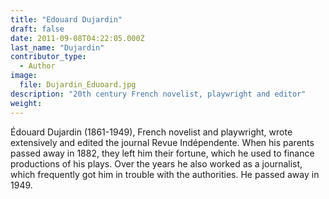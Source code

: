 ```yaml
---
title: "Edouard Dujardin"
draft: false
date: 2011-09-08T04:22:05.000Z
last_name: "Dujardin"
contributor_type:
  - Author
image:
  file: Dujardin_Eduoard.jpg
description: "20th century French novelist, playwright and editor"
weight:
---
```


Édouard Dujardin (1861-1949), French novelist and playwright, wrote extensively and edited the journal Revue Indépendente. When his parents passed away in 1882, they left him their fortune, which he used to finance productions of his plays. Over the years he also worked as a journalist, which frequently got him in trouble with the authorities. He passed away in 1949.

